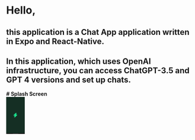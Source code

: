 # Hello,
## this application is a **Chat App** application written in **Expo** and **React-Native**.
## In this application, which uses **OpenAI** infrastructure, you can access **ChatGPT-3.5** and **GPT 4** versions and set up chats.


__# Splash Screen__ <br />
<img style="width:50px; height:100px" src="./grknai/Splash.jpg" />
